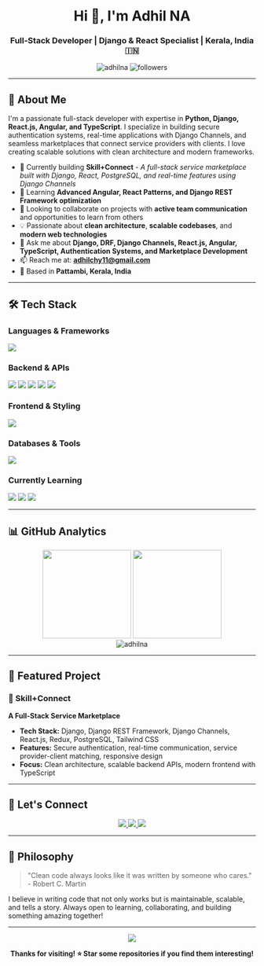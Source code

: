 <h1 align="center">Hi 👋, I'm Adhil NA</h1>
<h3 align="center">Full-Stack Developer | Django & React Specialist | Kerala, India 🇮🇳</h3>

<p align="center">
  <img src="https://komarev.com/ghpvc/?username=adhilna&label=Profile%20views&color=0e75b6&style=flat" alt="adhilna" />
  <img src="https://img.shields.io/github/followers/adhilna?label=Followers&style=social" alt="followers" />
</p>

---

## 🚀 About Me

I'm a passionate full-stack developer with expertise in **Python, Django, React.js, Angular, and TypeScript**. I specialize in building secure authentication systems, real-time applications with Django Channels, and seamless marketplaces that connect service providers with clients. I love creating scalable solutions with clean architecture and modern frameworks.

- 🔭 Currently building **Skill+Connect** - *A full-stack service marketplace built with Django, React, PostgreSQL, and real-time features using Django Channels*
- 🌱 Learning **Advanced Angular, React Patterns, and Django REST Framework optimization**
- 👯 Looking to collaborate on projects with **active team communication** and opportunities to learn from others
- 💡 Passionate about **clean architecture**, **scalable codebases**, and **modern web technologies**
- 💬 Ask me about **Django, DRF, Django Channels, React.js, Angular, TypeScript, Authentication Systems, and Marketplace Development**
- 📫 Reach me at: **adhilchy11@gmail.com**
- 📍 Based in **Pattambi, Kerala, India**

---

## 🛠️ Tech Stack

### Languages & Frameworks
<p align="left">
  <img src="https://skillicons.dev/icons?i=python,django,react,js,ts,html,css,angular" />
</p>

### Backend & APIs
<p align="left">
  <img src="https://img.shields.io/badge/Django_REST_Framework-092E20?style=for-the-badge&logo=django&logoColor=white" />
  <img src="https://img.shields.io/badge/Django_Channels-092E20?style=for-the-badge&logo=django&logoColor=white" />
  <img src="https://img.shields.io/badge/Django_ORM-092E20?style=for-the-badge&logo=django&logoColor=white" />
  <img src="https://img.shields.io/badge/Celery-37814A?style=for-the-badge&logo=celery&logoColor=white" />
  <img src="https://img.shields.io/badge/Redis-DC382D?style=for-the-badge&logo=redis&logoColor=white" />
</p>

### Frontend & Styling
<p align="left">
  <img src="https://skillicons.dev/icons?i=redux,tailwind,bootstrap,angular,html" />
</p>

### Databases & Tools
<p align="left">
  <img src="https://skillicons.dev/icons?i=postgres,mysql,git,github,vscode,linux,docker,nginx" />
</p>

### Currently Learning
<p align="left">
  <img src="https://img.shields.io/badge/Advanced_Angular-DD0031?style=for-the-badge&logo=angular&logoColor=white" />
  <img src="https://img.shields.io/badge/DRF_Optimization-092E20?style=for-the-badge&logo=django&logoColor=white" />
  <img src="https://img.shields.io/badge/React_Patterns-61DAFB?style=for-the-badge&logo=react&logoColor=black" />
</p>

---

## 📊 GitHub Analytics

<div align="center">
  <img height="180em" src="https://github-readme-stats.vercel.app/api?username=adhilna&show_icons=true&theme=tokyonight&include_all_commits=true&count_private=true"/>
  <img height="180em" src="https://github-readme-stats.vercel.app/api/top-langs/?username=adhilna&layout=compact&langs_count=8&theme=tokyonight"/>
</div>

<div align="center">
  <img src="https://github-readme-streak-stats.herokuapp.com/?user=adhilna&theme=tokyonight" alt="adhilna" />
</div>

---

## 🌟 Featured Project

### 🔗 Skill+Connect
**A Full-Stack Service Marketplace**
- **Tech Stack:** Django, Django REST Framework, Django Channels, React.js, Redux, PostgreSQL, Tailwind CSS
- **Features:** Secure authentication, real-time communication, service provider-client matching, responsive design
- **Focus:** Clean architecture, scalable backend APIs, modern frontend with TypeScript

---

## 🤝 Let's Connect

<p align="center">
  <a href="mailto:adhilchy11@gmail.com">
    <img src="https://img.shields.io/badge/Email-D14836?style=for-the-badge&logo=gmail&logoColor=white" />
  </a>
  <a href="https://www.linkedin.com/in/adhil-na-a83154339/" target="_blank">
    <img src="https://img.shields.io/badge/LinkedIn-0077B5?style=for-the-badge&logo=linkedin&logoColor=white" />
  </a>
  <a href="https://github.com/adhilna">
    <img src="https://img.shields.io/badge/GitHub-100000?style=for-the-badge&logo=github&logoColor=white" />
  </a>
</p>

---

## 💭 Philosophy

> "Clean code always looks like it was written by someone who cares." - Robert C. Martin

I believe in writing code that not only works but is maintainable, scalable, and tells a story. Always open to learning, collaborating, and building something amazing together!

---

<div align="center">
  <img src="https://quotes-github-readme.vercel.app/api?type=horizontal&theme=tokyonight" />
</div>

<div align="center">
  
**Thanks for visiting! ⭐ Star some repositories if you find them interesting!**

</div>
